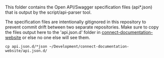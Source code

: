 This folder contains the Open API/Swagger specification files (api\*.json) that
is output by the script/api-parser tool.

The specification files are intentionally gitignored in this repository to
prevent commit drift between two separate repositories. Make sure to copy the
files output here to the 'api.json.d' folder in
[connect-documentation-website](https://stash.corp.squareup.com/projects/CAD/repos/connect-documentation-website/browse)
or else no one else will see them.

`cp api.json.d/*json ~/Development/connect-documentation-website/api.json.d/`
